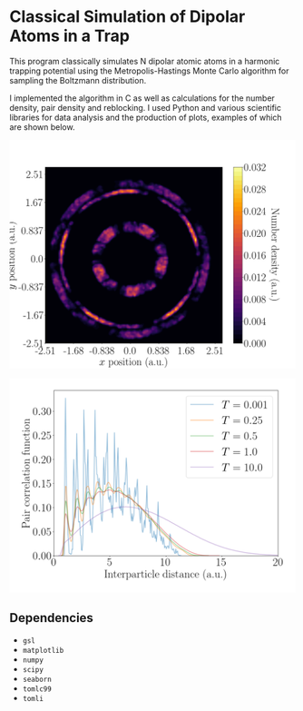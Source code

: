 # Classical Simulation of Dipolar Atoms in a Trap
This program classically simulates N dipolar atomic atoms in a harmonic trapping potential using the Metropolis-Hastings Monte Carlo algorithm for sampling the Boltzmann distribution.

I implemented the algorithm in C as well as calculations for the number density, pair density and reblocking. I used Python and various scientific libraries for data analysis and the production of plots, examples of which are shown below.

![Low temperature number density contour plot for 15 atoms in a pancake-shaped trap.](images/density_contour.png)

![Plot of the pair correlation function at various different temperature for a pancake-shaped trap showing the phase transition of the system.](images/interparticle_distance.png)


## Dependencies
- `gsl`
- `matplotlib`
- `numpy`
- `scipy`
- `seaborn`
- `tomlc99`
- `tomli`
